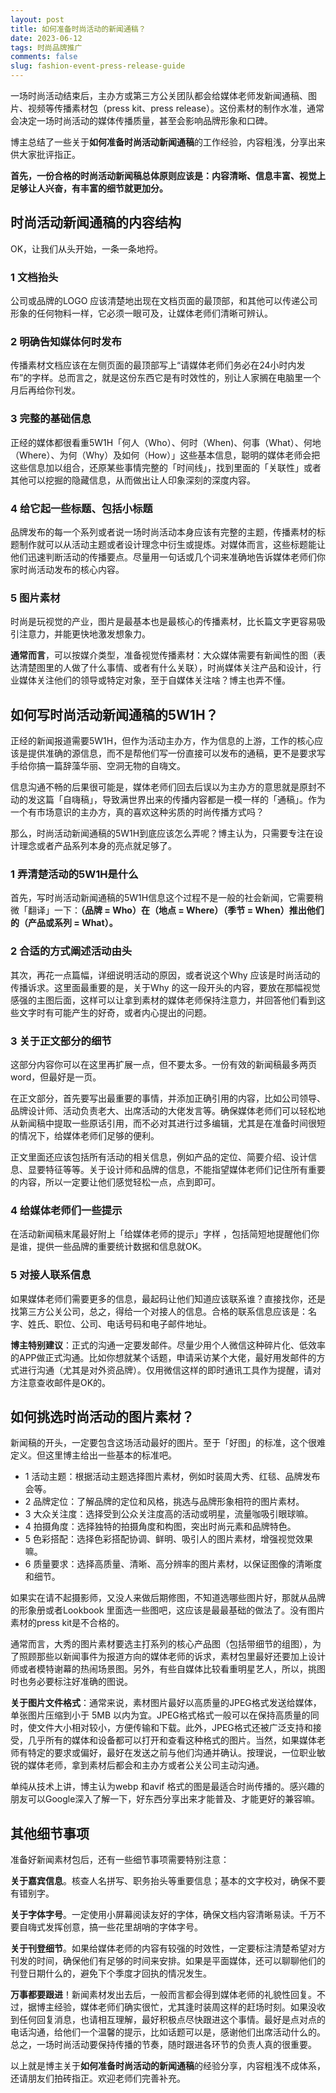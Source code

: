 ```yaml
---
layout: post
title: 如何准备时尚活动的新闻通稿？
date: 2023-06-12
tags: 时尚品牌推广
comments: false
slug: fashion-event-press-release-guide
---
```


一场时尚活动结束后，主办方或第三方公关团队都会给媒体老师发新闻通稿、图片、视频等传播素材包（press kit、press release）。这份素材的制作水准，通常会决定一场时尚活动的媒体传播质量，甚至会影响品牌形象和口碑。

博主总结了一些关于**如何准备时尚活动新闻通稿**的工作经验，内容粗浅，分享出来供大家批评指正。

**首先，一份合格的时尚活动新闻稿总体原则应该是：内容清晰、信息丰富、视觉上足够让人兴奋，有丰富的细节就更加分。**

## 时尚活动新闻通稿的内容结构
OK，让我们从头开始，一条一条地捋。

### 1 文档抬头
公司或品牌的LOGO 应该清楚地出现在文档页面的最顶部，和其他可以传递公司形象的任何物料一样，它必须一眼可及，让媒体老师们清晰可辨认。

### 2 明确告知媒体何时发布
传播素材文档应该在左侧页面的最顶部写上“请媒体老师们务必在24小时内发布”的字样。总而言之，就是这份东西它是有时效性的，别让人家搁在电脑里一个月后再给你刊发。

### 3 完整的基础信息
正经的媒体都很看重5W1H「何人（Who）、何时（When)、何事（What）、何地（Where）、为何（Why）及如何（How）」这些基本信息，聪明的媒体老师会把这些信息加以组合，还原某些事情完整的「时间线」，找到里面的「关联性」或者其他可以挖掘的隐藏信息，从而做出让人印象深刻的深度内容。

### 4 给它起一些标题、包括小标题
品牌发布的每一个系列或者说一场时尚活动本身应该有完整的主题，传播素材的标题制作就可以从活动主题或者设计理念中衍生或提炼。对媒体而言，这些标题能让他们迅速判断活动的传播要点。尽量用一句话或几个词来准确地告诉媒体老师们你家时尚活动发布的核心内容。

### 5 图片素材
时尚是玩视觉的产业，图片是最基本也是最核心的传播素材，比长篇文字更容易吸引注意力，并能更快地激发想象力。

**通常而言**，可以按媒介类型，准备视觉传播素材：大众媒体需要有新闻性的图（表达清楚图里的人做了什么事情、或者有什么关联），时尚媒体关注产品和设计，行业媒体关注他们的领导或特定对象，至于自媒体关注啥？博主也弄不懂。

## 如何写时尚活动新闻通稿的5W1H？
正经的新闻报道需要5W1H，但作为活动主办方，作为信息的上游，工作的核心应该是提供准确的源信息，而不是帮他们写一份直接可以发布的通稿，更不是要求写手给你搞一篇辞藻华丽、空洞无物的自嗨文。

信息沟通不畅的后果很可能是，媒体老师们回去后误以为主办方的意思就是原封不动的发这篇「自嗨稿」，导致满世界出来的传播内容都是一模一样的「通稿」。作为一个有市场意识的主办方，真的喜欢这种劣质的时尚传播方式吗？

那么，时尚活动新闻通稿的5W1H到底应该怎么弄呢？博主认为，只需要专注在设计理念或者产品系列本身的亮点就足够了。

### 1 弄清楚活动的5W1H是什么
首先，写时尚活动新闻通稿的5W1H信息这个过程不是一般的社会新闻，它需要稍微「翻译」一下：**（品牌 = Who）在（地点 = Where）（季节 = When）推出他们的（产品或系列 = What）。**

### 2 合适的方式阐述活动由头
其次，再花一点篇幅，详细说明活动的原因，或者说这个Why 应该是时尚活动的传播诉求。这里面最重要的是，关于Why 的这一段开头的内容，要放在那幅视觉感强的主图后面，这样可以让拿到素材的媒体老师保持注意力，并回答他们看到这些文字时有可能产生的好奇，或者内心提出的问题。

### 3 关于正文部分的细节
这部分内容你可以在这里再扩展一点，但不要太多。一份有效的新闻稿最多两页word，但最好是一页。

在正文部分，首先要写出最重要的事情，并添加正确引用的内容，比如公司领导、品牌设计师、活动负责老大、出席活动的大佬发言等。确保媒体老师们可以轻松地从新闻稿中提取一些原话引用，而不必对其进行过多编辑，尤其是在准备时间很短的情况下，给媒体老师们足够的便利。

正文里面还应该包括所有活动的相关信息，例如产品的定位、简要介绍、设计信息、显要特征等等。关于设计师和品牌的信息，不能指望媒体老师们记住所有重要的内容，所以一定要让他们感觉轻松一点，点到即可。

### 4 给媒体老师们一些提示
在活动新闻稿末尾最好附上「给媒体老师的提示」字样 ，包括简短地提醒他们你是谁，提供一些品牌的重要统计数据和信息就OK。

### 5 对接人联系信息
如果媒体老师们需要更多的信息，最起码让他们知道应该联系谁？直接找你，还是找第三方公关公司，总之，得给一个对接人的信息。合格的联系信息应该是：名字、姓氏、职位、公司、电话号码和电子邮件地址。

**博主特别建议**：正式的沟通一定要发邮件。尽量少用个人微信这种碎片化、低效率的APP做正式沟通。比如你想就某个话题，申请采访某个大佬，最好用发邮件的方式进行沟通（尤其是对外资品牌）。仅用微信这样的即时通讯工具作为提醒，请对方注意查收邮件是OK的。

## 如何挑选时尚活动的图片素材？
新闻稿的开头，一定要包含这场活动最好的图片。至于「好图」的标准，这个很难定义。但这里博主给出一些基本的标准吧。

- 1 活动主题：根据活动主题选择图片素材，例如时装周大秀、红毯、品牌发布会等。
- 2 品牌定位：了解品牌的定位和风格，挑选与品牌形象相符的图片素材。
- 3 大众关注度：选择受到公众关注度高的活动或明星，流量咖吸引眼球嘛。
- 4 拍摄角度：选择独特的拍摄角度和构图，突出时尚元素和品牌特色。  
- 5 色彩搭配：选择色彩搭配协调、鲜明、吸引人的图片素材，增强视觉效果嘛。
- 6 质量要求：选择高质量、清晰、高分辨率的图片素材，以保证图像的清晰度和细节。

如果实在请不起摄影师，又没人来做后期修图，不知道选哪些图片好，那就从品牌的形象册或者Lookbook 里面选一些图吧，这应该是最最基础的做法了。没有图片素材的press kit是不合格的。

通常而言，大秀的图片素材要选主打系列的核心产品图（包括带细节的组图），为了照顾那些以新闻事件为报道方向的媒体老师的诉求，素材包里最好还要加上设计师或者模特谢幕的热闹场景图。另外，有些自媒体比较看重明星艺人，所以，挑图时也务必要标注好准确的图说。

**关于图片文件格式**：通常来说，素材图片最好以高质量的JPEG格式发送给媒体，单张图片压缩到小于 5MB 以内为宜。JPEG格式格式一般可以在保持高质量的同时，使文件大小相对较小，方便传输和下载。此外，JPEG格式还被广泛支持和接受，几乎所有的媒体和设备都可以打开和查看这种格式的图片。当然，如果媒体老师有特定的要求或偏好，最好在发送之前与他们沟通并确认。按理说，一位职业敏锐的媒体老师，拿到素材后都会和主办方或者公关公司主动沟通。

单纯从技术上讲，博主认为webp 和avif 格式的图是最适合时尚传播的。感兴趣的朋友可以Google深入了解一下，好东西分享出来才能普及、才能更好的兼容嘛。

## 其他细节事项
准备好新闻素材包后，还有一些细节事项需要特别注意：

**关于嘉宾信息**。核查人名拼写、职务抬头等重要信息；基本的文字校对，确保不要有错别字。

**关于字体字号**。一定使用小屏幕阅读友好的字体，确保文档内容清晰易读。千万不要自嗨式发挥创意，搞一些花里胡哨的字体字号。

**关于刊登细节**。如果给媒体老师的内容有较强的时效性，一定要标注清楚希望对方刊发的时间，确保他们有足够的时间来安排。如果是平面媒体，还可以聊聊他们的刊登日期什么的，避免下个季度才回执的情况发生。

**万事都要跟进**！新闻素材发出去后，一般而言都会得到媒体老师的礼貌性回复。不过，据博主经验，媒体老师们确实很忙，尤其逢时装周这样的赶场时刻。如果没收到任何回复消息，也请相互理解，最好积极点尽快跟进这个事情。最好是点对点的电话沟通，给他们一个温馨的提示，比如话题可以是，感谢他们出席活动什么的。总之，一场时尚活动要保持传播的节奏，随时跟进各环节的负责人真的很重要。

以上就是博主关于**如何准备时尚活动的新闻通稿**的经验分享，内容粗浅不成体系，还请朋友们拍砖指正。欢迎老师们完善补充。